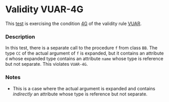 # Validity VUAR-4G

This [test](.) is exercising the condition [4G](../Readme.md) of the validity rule [VUAR](../../vuar/Readme.md).

### Description

In this test, there is a separate call to the procedure `f` from class `BB`. The type `CC` of the actual argument of `f` is expanded, but it contains an attribute `d` whose expanded type contains an attribute `name` whose type is reference but not separate. This violates `VUAR-4G`.

### Notes

* This is a case where the actual argument is expanded and contains *indirectly* an attribute whose type is reference but not separate.
